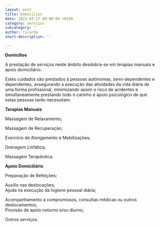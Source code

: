 ```yaml
---
layout: post
title: Domicilios
date: 2023-03-27 00:00:00 +0100
category: serviços
subcategory: ''
author: ricardo
short-description: ''

---
```

**Domicílios**

A prestação de serviços neste âmbito desdobra-se em terapias manuais e apoio domiciliário.

Estes cuidados são prestados a pessoas autónomas, semi-dependentes e dependentes, assegurando a execução das atividades da vida diária de uma forma profissional, minimizando assim o risco de acidentes e simultaneamente prestando todo o carinho e apoio psicológico de que estas pessoas tanto necessitam.

**Terapias Manuais**

Massagem de Relaxamento;

Massagem de Recuperação;

Exercício de Alongamento e Mobilizações;

Drenagem Linfática;

Massagem Terapêutica.

**Apoio Domiciliário**

Preparação de Refeições;

Auxílio nas deslocações;  
 Ajuda na execução da higiene pessoal diária;

Acompanhamento a compromissos, consultas médicas ou outros deslocamentos;  
 Provisão de apoio noturno e/ou diurno;

Outros serviços.